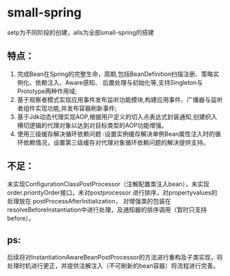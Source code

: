 # small-spring

setp为不同阶段的创建，alls为全部small-spring的搭建

## 特点：

1. 完成Bean在Spring的完整生命，周期,包括BeanDefinition扫描注册、策略实例化、依赖注入、Aware感知、 后置处理与初始化等,支持Singleton与Prototype两种作用域;
2. 基于观察者模式实现应用事件发布监听功能模块,构建应用事件、广播器与监听者组件实现功能,并发布容器刷新事件;
3. 基于Jdk动态代理实现AOP,根据用户定义的切入点表达式封装通知,创建织入横切逻辑的代理对象以达到对目标类型的AOP功能增强。
4. 使用三级缓存解决循环依赖问题 :设置实例缓存解决单例Bean属性注入时的循环依赖情况，设置第三级缓存对代理对象循环依赖问题的解决提供支持。

## 不足：

  未实现ConfigurationClassPostProcessor（注解配置类注入bean），未实现order.priorityOrder接口，未对postprocessor 进行排序，对propertyvalues的处理放在 postProcessAfterInitialization，
    对增强类的包装在resolveBeforeInstantiation中进行处理，及通知器的排序调用（暂时只支持before）。

## ps:

  后续将对InstantiationAwareBeanPostProcessor的方法进行重构及子类实现，将处理时机进行更正，并提供注解注入（不可刷新的bean容器）将流程进行完善。

